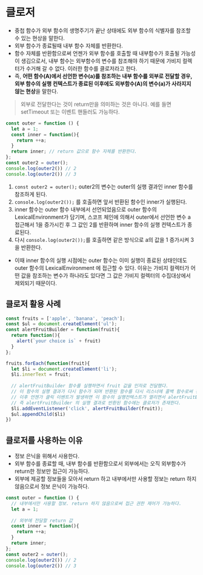 # 클로저
* 중첩 함수가 외부 함수의 생명주기가 끝난 상태에도 외부 함수의 식별자를 참조할 수 있는 현상을 말한다.
* 외부 함수가 종료될때 내부 함수 자체를 반환한다.
* 함수 자체를 반환함으로써 언젠가 외부 함수를 호출할 때 내부함수가 호출될 가능성이 생김으로서, 내부 함수는 외부함수의 변수를 참조해야 하기 때문에 가비지 컬렉터가 수거해 갈 수 없다. 이러한 함수를 클로저라고 한다.
* 즉, **어떤 함수(A)에서 선언한 변수(a)를 참조하는 내부 함수를 외부로 전달할 경우, 외부 함수의 실행 컨텍스트가 종료된 이후에도 외부함수(A)의 변수(a)가 사라지지 않는 현상**을 말한다.
> 외부로 전달한다는 것이 return만을 의미하는 것은 아니다. 예를 들면 setTimeout 또는 이벤트 핸들러도 가능하다.

```javascript
const outer = function () {
  let a = 1;
  const inner = function(){
    return ++a;
  }
  return inner; // return 값으로 함수 자체를 반환한다.
};
const outer2 = outer();
console.log(outer2()) // 2
console.log(outer2()) // 3
```

1. `const outer2 = outer();` outer2의 변수는 outer의 실행 결과인 inner 함수를 참조하게 된다.
2. `console.log(outer2());` 를 호출하면 앞서 반환된 함수인 inner가 실행된다.
3. inner 함수는 outer 함수 내부에서 선언되었음으로 outer 함수의 LexicalEnvironment가 담기며, 스코프 체인에 의해서 outer에서 선언한 변수 a 접근해서 1을 증가시킨 후 그 값인 2를 반환하며 inner 함수의 실행 컨텍스트가 종료된다.
4. 다시 `console.log(outer2());`를 호출하면 같은 방식으로 a의 값을 1 증가시켜 3을 반환한다.
* 이때 inner 함수의 실행 시점에는 outer 함수는 이미 실행이 종료된 상태인데도 outer 함수의 LexicalEnvironment 에 접근할 수 있다. 이유는 가비지 컬렉터가 어떤 값을 참조하는 변수가 하나라도 있다면 그 값은 가비지 컬렉터의 수집대상에서 제외되기 때문이다.

## 클로저 활용 사례
```javascript
const fruits = ['apple', 'banana', 'peach'];
const $ul = document.createElement('ul');
const alertFruitBuilder = function(fruit){
  return function(){
    alert(`your choice is` + fruit)
  }
};

fruits.forEach(function(fruit){
  let $li = document.createElement('li');
  $li.innerText = fruit;
  
  // alertFruitBuilder 함수를 실행하면서 fruit 값을 인자로 전달했다.
  // 이 함수의 실행 결과가 다시 함수가 되며 반환된 함수를 다시 리스너에 콜백 함수로써 전달함.
  // 이후 언젠가 클릭 이벤트가 발생하면 이 함수의 실행컨텍스트가 열리면서 alertFruitBuilder의 인자로 넘어온 fruit를 outerEnvironmentReference에 의해 참조하라 수 있다. 
  // 즉 alertFruitBuilder 의 실행 결과로 반환된 함수에는 클로저가 존재한다.
  $li.addEventListener('click', alertFruitBuilder(fruit));
  $ul.appendChild($li)
})
```

## 클로저를 사용하는 이유
* 정보 은닉을 위해서 사용한다.
* 외부 함수를 종료할 때, 내부 함수를 반환함으로서 외부에서는 오직 외부함수가 return한 정보만 접근이 가능하다.
* 외부에 제공할 정보들을 모아서 return 하고 내부에서만 사용할 정보는 return 하지 않음으로서 정보 은닉이 가능하다.

```javascript
const outer = function () {
  // 내부에서만 사용할 정보. return 하지 않음으로써 접근 권한 제어가 가능하다.  
  let a = 1;
  
  // 외부에 전달할 return 값 
  const inner = function(){
    return ++a;
  }
  return inner; 
};
const outer2 = outer();
console.log(outer2()) // 2
console.log(outer2()) // 3
```
